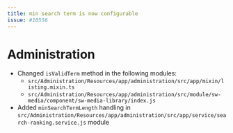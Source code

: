 ```yaml
---
title: min search term is now configurable
issue: #10556
---
```

# Administration
* Changed `isValidTerm` method in the following modules:
    * `src/Administration/Resources/app/administration/src/app/mixin/listing.mixin.ts`
    * `src/Administration/Resources/app/administration/src/module/sw-media/component/sw-media-library/index.js`
* Added `minSearchTermLength` handling in `src/Administration/Resources/app/administration/src/app/service/search-ranking.service.js` module
